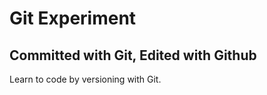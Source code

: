 # Git Experiment #
<h2>Committed with Git, Edited with Github</h2>
<p>Learn to code by versioning with Git.</p>
